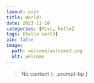 ```yaml
---
layout: post
title: World!
date: 2023-11-16
categories: [Misc, hello]
tags: [hello world]
pin: false
image:
  path: welcome/welcome3.png
  alt: welcome
---
```


> No content
{: .prompt-tip }
